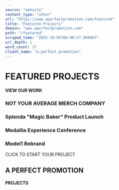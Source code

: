 ```yaml
---
source: "website"
content_type: "other"
url: "https://www.aperfectpromotion.com/featured"
title: "Featured Projects"
domain: "www.aperfectpromotion.com"
path: "/featured"
scraped_time: "2025-10-05T00:08:57.009467"
url_depth: 1
word_count: 37
client_name: "a-perfect-promotion"
---
```


# FEATURED PROJECTS

#### VIEW OUR WORK

### NOT YOUR AVERAGE MERCH COMPANY

### Splenda "Magic Baker" Product Launch

### Medallia Experience Conference

### Model1 Rebrand

CLICK TO START YOUR PROJECT

## A PERFECT PROMOTION

#### PROJECTS